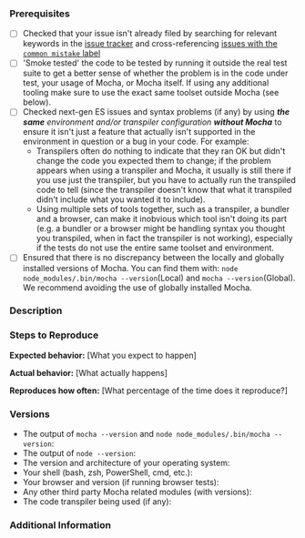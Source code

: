 <!--
Have you read Mocha's Code of Conduct? By filing an Issue, you are expected to comply with it, including treating everyone with respect: https://github.com/mochajs/mocha/blob/master/.github/CODE_OF_CONDUCT.md
For more, check out the Mocha Gitter chat room: https://gitter.im/mochajs/mocha
-->

### Prerequisites
<!--
Place an `x` between the square brackets on the lines below for every satisified prerequisite.
-->
* [ ] Checked that your issue isn't already filed by searching for relevant keywords in the [issue tracker](https://github.com/mochajs/mocha/issues) and cross-referencing [issues with the `common mistake` label](https://github.com/mochajs/mocha/issues?utf8=%E2%9C%93&q=is%3Aissue%20label%3Acommon-mistake%20) <!-- NOTE: in the event that you find a relevant existing issue but its solution does not work for you, it is possible that you have a different although similar issue; in such cases opening a new issue is appropriate. ***However***, in the event you do wish to add to an existing issue (e.g. because it has no solution yet), **we highly recommend following the same steps and instructions as in reporting a new issue**, to minimize comments troubleshooting your particular case on someone else's issue. If you don't have new information to provide, just hit the "thumbs-up" reaction on the issue; we can look at those numbers to get an idea of how many people are affected without spam in the comments. -->
* [ ] 'Smoke tested' the code to be tested by running it outside the real test suite to get a better sense of whether the problem is in the code under test, your usage of Mocha, or Mocha itself. If using any additional tooling make sure to use the exact same toolset outside Mocha (see below).
* [ ] Checked next-gen ES issues and syntax problems (if any) by using ***the same*** *environment and/or transpiler configuration* ***without Mocha*** to ensure it isn't just a feature that actually isn't supported in the environment in question or a bug in your code. For example:
    * Transpilers often do nothing to indicate that they ran OK but didn't change the code you expected them to change; if the problem appears when using a transpiler and Mocha, it usually is still there if you use just the transpiler, but you have to actually run the transpiled code to tell (since the transpiler doesn't know that what it transpiled didn't include what you wanted it to include).
    * Using multiple sets of tools together, such as a transpiler, a bundler and a browser, can make it inobvious which tool isn't doing its part (e.g. a bundler or a browser might be handling syntax you thought you transpiled, when in fact the transpiler is not working), especially if the tests do not use the entire same toolset and environment.
* [ ] Ensured that there is no discrepancy between the locally and globally installed versions of Mocha. You can find them with:
`node node_modules/.bin/mocha --version`(Local) and `mocha --version`(Global). We recommend avoiding the use of globally installed Mocha.

### Description
<!--
[Description of the issue]
-->

### Steps to Reproduce

<!--
Please add a series of steps to reproduce the problem. See https://stackoverflow.com/help/mcve for in depth information
on how to create a mimimal, complete, and verifiable example. TL;DR version: Ideally, include minimal (only necessary) code that we can copy-paste into an empty project and run to see the issue (without having to fill in any gaps or make any guesses). Not every issue has to meet that ideal, but for those that can, it ensures we have all the info needed to look for a solution to the problem -- and you may even solve it yourself while narrowing the code down!
-->

**Expected behavior:** [What you expect to happen]

**Actual behavior:** [What actually happens]

**Reproduces how often:** [What percentage of the time does it reproduce?]

### Versions
<!-- Please specify all of the following that are applicable: -->
* The output of `mocha --version` and `node node_modules/.bin/mocha --version`:
* The output of `node --version`:
* The version and architecture of your operating system:
* Your shell (bash, zsh, PowerShell, cmd, etc.):
* Your browser and version (if running browser tests):
* Any other third party Mocha related modules (with versions):
* The code transpiler being used (if any):

### Additional Information
<!--
Any additional information, configuration or data that might be necessary to reproduce the issue.
-->
